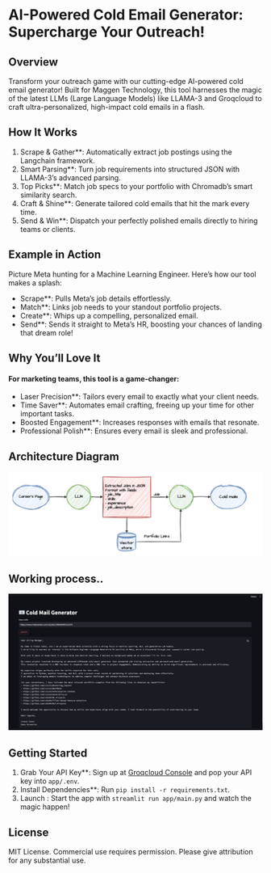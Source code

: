 # AI-Powered Cold Email Generator: Supercharge Your Outreach!

## Overview

Transform your outreach game with our cutting-edge AI-powered cold email generator! Built for Maggen Technology, this tool harnesses the magic of the latest LLMs (Large Language Models) like LLAMA-3 and Groqcloud to craft ultra-personalized, high-impact cold emails in a flash.

## How It Works
1. Scrape & Gather**: Automatically extract job postings using the Langchain framework.
2. Smart Parsing**: Turn job requirements into structured JSON with LLAMA-3’s advanced parsing.
3. Top Picks**: Match job specs to your portfolio with Chromadb’s smart similarity search.
4. Craft & Shine**: Generate tailored cold emails that hit the mark every time.
5. Send & Win**: Dispatch your perfectly polished emails directly to hiring teams or clients.

## Example in Action

Picture Meta hunting for a Machine Learning Engineer. Here’s how our tool makes a splash:

- Scrape**: Pulls Meta’s job details effortlessly.
- Match**: Links job needs to your standout portfolio projects.
- Create**: Whips up a compelling, personalized email.
- Send**: Sends it straight to Meta’s HR, boosting your chances of landing that dream role!

## Why You’ll Love It
#### For marketing teams, this tool is a game-changer:

- Laser Precision**: Tailors every email to exactly what your client needs.
- Time Saver**: Automates email crafting, freeing up your time for other important tasks.
- Boosted Engagement**: Increases responses with emails that resonate.
- Professional Polish**: Ensures every email is sleek and professional.



## Architecture Diagram
![img.png](imgs/architecture.png)

## Working process..
![img.png](imgs/demowork.png)

## Getting Started

1. Grab Your API Key**: Sign up at [Groqcloud Console](https://console.groq.com/keys) and pop your API key into `app/.env`.
2. Install Dependencies**: Run `pip install -r requirements.txt`.
3. Launch : Start the app with `streamlit run app/main.py` and watch the magic happen!

## License

MIT License. Commercial use requires permission. Please give attribution for any substantial use.

